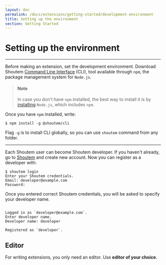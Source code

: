 ```yaml
---
layout: doc
permalink: /docs/extensions/getting-started/development-environment
title: Setting up the environment
section: Getting Started
---
```


# Setting up the environment
<hr />

Before making an extension, set the development environment. Download Shoutem [Command Line Interface](https://www.npmjs.com/package/@shoutem/cli) (CLI), tool available through `npm`, the package management system for `Node.js`.

> #### Note
> In case you don't have `npm` installed, the best way to install it is by [installing](https://nodejs.org/en/download/) `Node.js`, which includes `npm`.

Once you have `npm` installed, write:

```ShellSession
$ npm install -g @shoutem/cli
``` 

Flag ```-g``` is to install CLI globally, so you can use `shoutem` command from any folder.

<hr />

Each Shoutem user can become Shoutem developer. If you haven't already, go to [Shoutem](http://www.shoutem.com) and create new account. Now you can register as a developer with:

```ShellSession
$ shoutem login
Enter your Shoutem credentials.
Email: developer@example.com
Password:
```

Once you entered correct Shoutem credentials, you will be asked to specify your developer name.

```ShellSession

Logged in as `developer@example.com`.
Enter developer name.
Developer name: developer

Registered as `developer`.
```

## Editor
For writing extensions, you only need an editor. Use **editor of your choice**.
